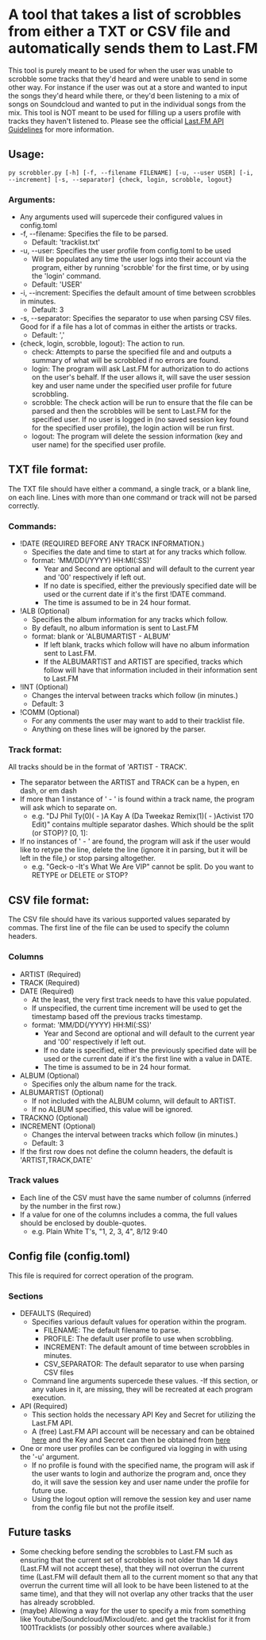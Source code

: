 # A tool that takes a list of scrobbles from either a TXT or CSV file and automatically sends them to Last.FM
This tool is purely meant to be used for when the user was unable to scrobble some tracks that they'd heard and were unable to send in some other way. For instance if the user was out at a store and wanted to input the songs they'd heard while there, or they'd been listening to a mix of songs on Soundcloud and wanted to put in the individual songs from the mix. This tool is NOT meant to be used for filling up a users profile with tracks they haven't listened to. Please see the official [Last.FM API Guidelines](https://www.last.fm/api/scrobbling#when-is-a-scrobble-a-scrobble) for more information.

## Usage:
```
py scrobbler.py [-h] [-f, --filename FILENAME] [-u, --user USER] [-i, --increment] [-s, --separator] {check, login, scrobble, logout}
```

### Arguments:
- Any arguments used will supercede their configured values in config.toml
- -f, --filename: Specifies the file to be parsed.
	- Default: 'tracklist.txt'
- -u, --user: Specifies the user profile from config.toml to be used
	- Will be populated any time the user logs into their account via the program, either by running 'scrobble' for the first time, or by using the 'login' command.
	- Default: 'USER'
- -i, --increment: Specifies the default amount of time between scrobbles in minutes.
	- Default: 3
- -s, --separator: Specifies the separator to use when parsing CSV files. Good for if a file has a lot of commas in either the artists or tracks.
	- Default: ','
- {check, login, scrobble, logout}: The action to run.
	- check: Attempts to parse the specified file and and outputs a summary of what will be scrobbled if no errors are found.
	- login: The program will ask Last.FM for authorization to do actions on the user's behalf. If the user allows it, will save the user session key and user name under the specified user profile for future scrobbling.
	- scrobble: The check action will be run to ensure that the file can be parsed and then the scrobbles will be sent to Last.FM for the specified user. If no user is logged in (no saved session key found for the specified user profile), the login action will be run first.
	- logout: The program will delete the session information (key and user name) for the specified user profile.

## TXT file format:
The TXT file should have either a command, a single track, or a blank line, on each line. Lines with more than one command or track will not be parsed correctly.

### Commands:
- !DATE (REQUIRED BEFORE ANY TRACK INFORMATION.)
	- Specifies the date and time to start at for any tracks which follow.
	- format: 'MM/DD(/YYYY) HH:MI(:SS)'
		- Year and Second are optional and will default to the current year and '00' respectively if left out.
		- If no date is specified, either the previously specified date will be used or the current date if it's the first !DATE command.
		- The time is assumed to be in 24 hour format.
- !ALB (Optional)
	- Specifies the album information for any tracks which follow.
	- By default, no album information is sent to Last.FM
	- format: blank or 'ALBUMARTIST - ALBUM'
		- If left blank, tracks which follow will have no album information sent to Last.FM.
		- If the ALBUMARTIST and ARTIST are specified, tracks which follow will have that information included in their information sent to Last.FM
- !INT (Optional)
	- Changes the interval between tracks which follow (in minutes.)
	- Default: 3
- !COMM (Optional)
	- For any comments the user may want to add to their tracklist file.
	- Anything on these lines will be ignored by the parser.

### Track format:
All tracks should be in the format of 'ARTIST - TRACK'.
- The separator between the ARTIST and TRACK can be a hypen, en dash, or em dash
- If more than 1 instance of ' - ' is found within a track name, the program will ask which to separate on.
	- e.g. "DJ Phil Ty(0)( - )A Kay A (Da Tweekaz Remix(1)( - )Activist 170 Edit)" contains multiple separator dashes. Which should be the split (or STOP)? [0, 1]:
- If no instances of ' - ' are found, the program will ask if the user would like to retype the line, delete the line (ignore it in parsing, but it will be left in the file,) or stop parsing altogether.
	- e.g. "Geck-o -It's What We Are VIP" cannot be split. Do you want to RETYPE or DELETE or STOP?

## CSV file format:
The CSV file should have its various supported values separated by commas. The first line of the file can be used to specify the column headers.

### Columns
- ARTIST (Required)
- TRACK (Required)
- DATE (Required)
	- At the least, the very first track needs to have this value populated.
	- If unspecified, the current time increment will be used to get the timestamp based off the previous tracks timestamp.
	- format: 'MM/DD(/YYYY) HH:MI(:SS)'
		- Year and Second are optional and will default to the current year and '00' respectively if left out.
		- If no date is specified, either the previously specified date will be used or the current date if it's the first line with a value in DATE.
		- The time is assumed to be in 24 hour format.
- ALBUM (Optional)
	- Specifies only the album name for the track.
- ALBUMARTIST (Optional)
	- If not included with the ALBUM column, will default to ARTIST.
	- If no ALBUM specified, this value will be ignored.
- TRACKNO (Optional)
- INCREMENT (Optional)
	- Changes the interval between tracks which follow (in minutes.)
	- Default: 3
- If the first row does not define the column headers, the default is 'ARTIST,TRACK,DATE'

### Track values
- Each line of the CSV must have the same number of columns (inferred by the number in the first row.)
- If a value for one of the columns includes a comma, the full values should be enclosed by double-quotes.
	- e.g. Plain White T's, "1, 2, 3, 4", 8/12 9:40

## Config file (config.toml)
This file is required for correct operation of the program.

### Sections
- DEFAULTS (Required)
	- Specifies various default values for operation within the program.
		- FILENAME: The default filename to parse.
		- PROFILE: The default user profile to use when scrobbling.
		- INCREMENT: The default amount of time between scrobbles in minutes.
		- CSV_SEPARATOR: The default separator to use when parsing CSV files
	- Command line arguments supercede these values.
	-If this section, or any values in it, are missing, they will be recreated at each program execution.
- API (Required)
	- This section holds the necessary API Key and Secret for utilizing the Last.FM API.
	- A (free) Last.FM API account will be necessary and can be obtained [here](https://www.last.fm/api/account/create) and the Key and Secret can then be obtained from [here](https://www.last.fm/api/accounts)
- One or more user profiles can be configured via logging in with using the '-u' argument.
	- If no profile is found with the specified name, the program will ask if the user wants to login and authorize the program and, once they do, it will save the session key and user name under the profile for future use.
	- Using the logout option will remove the session key and user name from the config file but not the profile itself.


## Future tasks
- Some checking before sending the scrobbles to Last.FM such as ensuring that the current set of scrobbles is not older than 14 days (Last.FM will not accept these), that they will not overrun the current time (Last.FM will default them all to the current moment so that any that overrun the current time will all look to be have been listened to at the same time), and that they will not overlap any other tracks that the user has already scrobbled.
- (maybe) Allowing a way for the user to specify a mix from something like Youtube/Soundcloud/Mixcloud/etc. and get the tracklist for it from 1001Tracklists (or possibly other sources where available.)